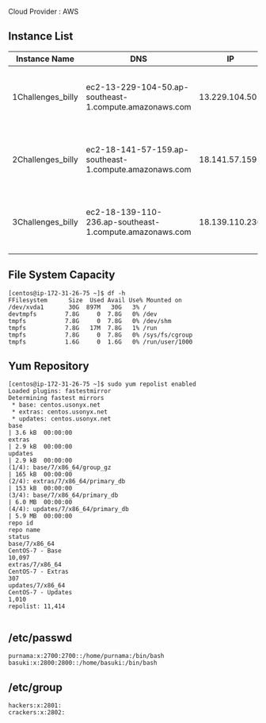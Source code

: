 Cloud Provider : AWS

## Instance List
|Instance Name | DNS | IP| OS |
|------|----|----|---|
|1Challenges_billy|ec2-13-229-104-50.ap-southeast-1.compute.amazonaws.com|13.229.104.50| CentOS 7 -x86_64- - with Updates HVM-1901_01-AutogenByAWSMP-3|
|2Challenges_billy|ec2-18-141-57-159.ap-southeast-1.compute.amazonaws.com|18.141.57.159| CentOS 7 -x86_64- - with Updates HVM-1901_01-AutogenByAWSMP-3|
|3Challenges_billy|ec2-18-139-110-236.ap-southeast-1.compute.amazonaws.com|18.139.110.236| CentOS 7 -x86_64- - with Updates HVM-1901_01-AutogenByAWSMP-3|

## File System Capacity
```
[centos@ip-172-31-26-75 ~]$ df -h
FFilesystem      Size  Used Avail Use% Mounted on
/dev/xvda1       30G  897M   30G   3% /
devtmpfs        7.8G     0  7.8G   0% /dev
tmpfs           7.8G     0  7.8G   0% /dev/shm
tmpfs           7.8G   17M  7.8G   1% /run
tmpfs           7.8G     0  7.8G   0% /sys/fs/cgroup
tmpfs           1.6G     0  1.6G   0% /run/user/1000
```

## Yum Repository

```
[centos@ip-172-31-26-75 ~]$ sudo yum repolist enabled
Loaded plugins: fastestmirror
Determining fastest mirrors
 * base: centos.usonyx.net
 * extras: centos.usonyx.net
 * updates: centos.usonyx.net
base                                                                                                                                                                                                  | 3.6 kB  00:00:00     
extras                                                                                                                                                                                                | 2.9 kB  00:00:00     
updates                                                                                                                                                                                               | 2.9 kB  00:00:00     
(1/4): base/7/x86_64/group_gz                                                                                                                                                                         | 165 kB  00:00:00     
(2/4): extras/7/x86_64/primary_db                                                                                                                                                                     | 153 kB  00:00:00     
(3/4): base/7/x86_64/primary_db                                                                                                                                                                       | 6.0 MB  00:00:00     
(4/4): updates/7/x86_64/primary_db                                                                                                                                                                    | 5.9 MB  00:00:00     
repo id                                                                                                   repo name                                                                                                    status
base/7/x86_64                                                                                             CentOS-7 - Base                                                                                              10,097
extras/7/x86_64                                                                                           CentOS-7 - Extras                                                                                               307
updates/7/x86_64                                                                                          CentOS-7 - Updates                                                                                            1,010
repolist: 11,414


```


## /etc/passwd

```
purnama:x:2700:2700::/home/purnama:/bin/bash
basuki:x:2800:2800::/home/basuki:/bin/bash
```

## /etc/group

```
hackers:x:2801:
crackers:x:2802:
```
